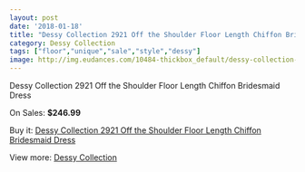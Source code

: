 ```yaml
---
layout: post
date: '2018-01-18'
title: "Dessy Collection 2921 Off the Shoulder Floor Length Chiffon Bridesmaid Dress"
category: Dessy Collection
tags: ["floor","unique","sale","style","dessy"]
image: http://img.eudances.com/10484-thickbox_default/dessy-collection-2921-off-the-shoulder-floor-length-chiffon-bridesmaid-dress.jpg
---
```

Dessy Collection 2921 Off the Shoulder Floor Length Chiffon Bridesmaid Dress

On Sales: **$246.99**
<a href="https://www.eudances.com/en/dessy-collection/3408-dessy-collection-2921-off-the-shoulder-floor-length-chiffon-bridesmaid-dress.html"><amp-img layout="responsive" width="600" height="600" src="//img.eudances.com/10484-thickbox_default/dessy-collection-2921-off-the-shoulder-floor-length-chiffon-bridesmaid-dress.jpg" alt="Dessy Collection 2921 Off the Shoulder Floor Length Chiffon Bridesmaid Dress 0" /></a>
<a href="https://www.eudances.com/en/dessy-collection/3408-dessy-collection-2921-off-the-shoulder-floor-length-chiffon-bridesmaid-dress.html"><amp-img layout="responsive" width="600" height="600" src="//img.eudances.com/10487-thickbox_default/dessy-collection-2921-off-the-shoulder-floor-length-chiffon-bridesmaid-dress.jpg" alt="Dessy Collection 2921 Off the Shoulder Floor Length Chiffon Bridesmaid Dress 1" /></a>
<a href="https://www.eudances.com/en/dessy-collection/3408-dessy-collection-2921-off-the-shoulder-floor-length-chiffon-bridesmaid-dress.html"><amp-img layout="responsive" width="600" height="600" src="//img.eudances.com/10486-thickbox_default/dessy-collection-2921-off-the-shoulder-floor-length-chiffon-bridesmaid-dress.jpg" alt="Dessy Collection 2921 Off the Shoulder Floor Length Chiffon Bridesmaid Dress 2" /></a>
<a href="https://www.eudances.com/en/dessy-collection/3408-dessy-collection-2921-off-the-shoulder-floor-length-chiffon-bridesmaid-dress.html"><amp-img layout="responsive" width="600" height="600" src="//img.eudances.com/10485-thickbox_default/dessy-collection-2921-off-the-shoulder-floor-length-chiffon-bridesmaid-dress.jpg" alt="Dessy Collection 2921 Off the Shoulder Floor Length Chiffon Bridesmaid Dress 3" /></a>

Buy it: [Dessy Collection 2921 Off the Shoulder Floor Length Chiffon Bridesmaid Dress](https://www.eudances.com/en/dessy-collection/3408-dessy-collection-2921-off-the-shoulder-floor-length-chiffon-bridesmaid-dress.html "Dessy Collection 2921 Off the Shoulder Floor Length Chiffon Bridesmaid Dress")

View more: [Dessy Collection](https://www.eudances.com/en/60-Dessy-Collection "Dessy Collection")